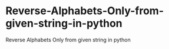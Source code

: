 # Reverse-Alphabets-Only-from-given-string-in-python
Reverse Alphabets Only from given string in python
